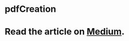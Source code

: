 # pdfCreation
# Read the article on  [Medium](https://medium.com/@nikhil.cse16/android-library-less-pdf-creation-kotlin-9cea5a8e2796).
